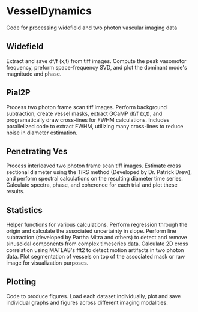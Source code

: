 # VesselDynamics
Code for processing widefield and two photon vascular imaging data

## Widefield
Extract and save df/f (x,t) from tiff images. Compute the peak vasomotor frequency, preform space-frequency SVD, and plot the dominant mode's magnitude and phase. 

## Pial2P
Process two photon frame scan tiff images. Perform background subtraction, create vessel masks, extract GCaMP df/f (x,t), and programatically draw cross-lines for FWHM calculations. Includes parallelized code to extract FWHM, utilizing many cross-lines to reduce noise in diameter estimation.

## Penetrating Ves
Process interleaved two photon frame scan tiff images. Estimate cross sectional diameter using the TiRS method (Developed by Dr. Patrick Drew), and perform spectral calculations on the resulting diameter time series. Calculate spectra, phase, and coherence for each trial and plot these results.

## Statistics
Helper functions for various calculations. Perform regression through the origin and calculate the associated uncertainty in slope. Perform line subtraction (developed by Partha Mitra and others) to detect and remove sinusoidal components from complex timeseries data. Calculate 2D cross correlation using MATLAB's fft2 to detect motion artifacts in two photon data. Plot segmentation of vessels on top of the associated mask or raw image for visualization purposes.

## Plotting
Code to produce figures. Load each dataset individually, plot and save individual graphs and figures across different imaging modalities.
